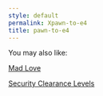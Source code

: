 ```yaml
---
style: default
permalink: Xpawn-to-e4
title: pawn-to-e4
---
```

You may also like:

[Mad Love](http://scp-wiki.net/mad-love)

[Security Clearance Levels](http://scp-wiki.net/security-clearance-levels-arc)
